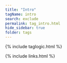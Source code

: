 ```yaml
---
title: "Intro"
tagName: intro
search: exclude
permalink: tag_intro.html
hide_sidebar: true
folder: tags
---
```


{% include taglogic.html %}

{% include links.html %}
